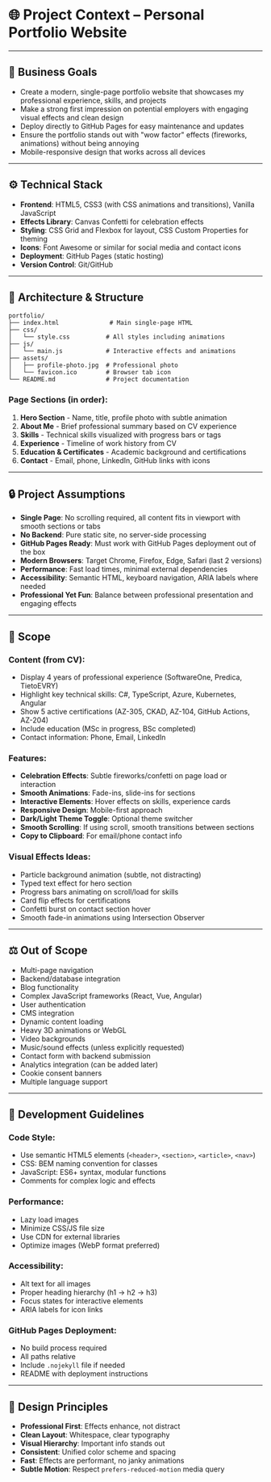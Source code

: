 # 🌐 Project Context – Personal Portfolio Website

---
## 🧭 Business Goals
- Create a modern, single-page portfolio website that showcases my professional experience, skills, and projects
- Make a strong first impression on potential employers with engaging visual effects and clean design
- Deploy directly to GitHub Pages for easy maintenance and updates
- Ensure the portfolio stands out with "wow factor" effects (fireworks, animations) without being annoying
- Mobile-responsive design that works across all devices

---
## ⚙️ Technical Stack

- **Frontend**: HTML5, CSS3 (with CSS animations and transitions), Vanilla JavaScript
- **Effects Library**: Canvas Confetti for celebration effects
- **Styling**: CSS Grid and Flexbox for layout, CSS Custom Properties for theming
- **Icons**: Font Awesome or similar for social media and contact icons
- **Deployment**: GitHub Pages (static hosting)
- **Version Control**: Git/GitHub

---

## 🧩 Architecture & Structure

```
portfolio/
├── index.html              # Main single-page HTML
├── css/
│   └── style.css          # All styles including animations
├── js/
│   └── main.js            # Interactive effects and animations
├── assets/
│   ├── profile-photo.jpg  # Professional photo
│   └── favicon.ico        # Browser tab icon
└── README.md              # Project documentation
```

### Page Sections (in order):
1. **Hero Section** - Name, title, profile photo with subtle animation
2. **About Me** - Brief professional summary based on CV experience
3. **Skills** - Technical skills visualized with progress bars or tags
4. **Experience** - Timeline of work history from CV
5. **Education & Certificates** - Academic background and certifications
6. **Contact** - Email, phone, LinkedIn, GitHub links with icons

---
## 🔒 Project Assumptions

- **Single Page**: No scrolling required, all content fits in viewport with smooth sections or tabs
- **No Backend**: Pure static site, no server-side processing
- **GitHub Pages Ready**: Must work with GitHub Pages deployment out of the box
- **Modern Browsers**: Target Chrome, Firefox, Edge, Safari (last 2 versions)
- **Performance**: Fast load times, minimal external dependencies
- **Accessibility**: Semantic HTML, keyboard navigation, ARIA labels where needed
- **Professional Yet Fun**: Balance between professional presentation and engaging effects

---
## 🧠 Scope

### Content (from CV):
- Display 4 years of professional experience (SoftwareOne, Predica, TietoEVRY)
- Highlight key technical skills: C#, TypeScript, Azure, Kubernetes, Angular
- Show 5 active certifications (AZ-305, CKAD, AZ-104, GitHub Actions, AZ-204)
- Include education (MSc in progress, BSc completed)
- Contact information: Phone, Email, LinkedIn

### Features:
- **Celebration Effects**: Subtle fireworks/confetti on page load or interaction
- **Smooth Animations**: Fade-ins, slide-ins for sections
- **Interactive Elements**: Hover effects on skills, experience cards
- **Responsive Design**: Mobile-first approach
- **Dark/Light Theme Toggle**: Optional theme switcher
- **Smooth Scrolling**: If using scroll, smooth transitions between sections
- **Copy to Clipboard**: For email/phone contact info

### Visual Effects Ideas:
- Particle background animation (subtle, not distracting)
- Typed text effect for hero section
- Progress bars animating on scroll/load for skills
- Card flip effects for certifications
- Confetti burst on contact section hover
- Smooth fade-in animations using Intersection Observer

---
## ⚖️ Out of Scope

- Multi-page navigation
- Backend/database integration
- Blog functionality
- Complex JavaScript frameworks (React, Vue, Angular)
- User authentication
- CMS integration
- Dynamic content loading
- Heavy 3D animations or WebGL
- Video backgrounds
- Music/sound effects (unless explicitly requested)
- Contact form with backend submission
- Analytics integration (can be added later)
- Cookie consent banners
- Multiple language support

---
## 📝 Development Guidelines

### Code Style:
- Use semantic HTML5 elements (`<header>`, `<section>`, `<article>`, `<nav>`)
- CSS: BEM naming convention for classes
- JavaScript: ES6+ syntax, modular functions
- Comments for complex logic and effects

### Performance:
- Lazy load images
- Minimize CSS/JS file size
- Use CDN for external libraries
- Optimize images (WebP format preferred)

### Accessibility:
- Alt text for all images
- Proper heading hierarchy (h1 → h2 → h3)
- Focus states for interactive elements
- ARIA labels for icon links

### GitHub Pages Deployment:
- No build process required
- All paths relative
- Include `.nojekyll` file if needed
- README with deployment instructions

---
## 🎨 Design Principles

- **Professional First**: Effects enhance, not distract
- **Clean Layout**: Whitespace, clear typography
- **Visual Hierarchy**: Important info stands out
- **Consistent**: Unified color scheme and spacing
- **Fast**: Effects are performant, no janky animations
- **Subtle Motion**: Respect `prefers-reduced-motion` media query

